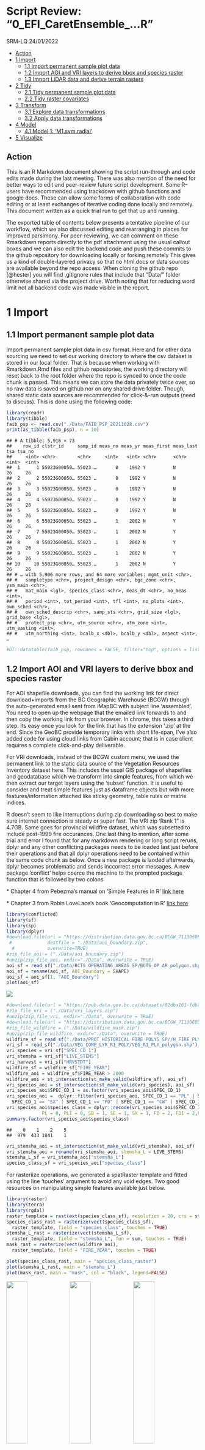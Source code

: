 Script Review: “0_EFI_CaretEnsemble\_…R”
================
SRM-LQ
24/01/2022

-   [Action](#action)
-   [1 Import](#import)
    -   [1.1 Import permanent sample plot
        data](#import-permanent-sample-plot-data)
    -   [1.2 Import AOI and VRI layers to derive bbox and species
        raster](#import-aoi-and-vri-layers-to-derive-bbox-and-species-raster)
    -   [1.3 Import LiDAR data and derive terrain
        rasters](#import-lidar-data-and-derive-terrain-rasters)
-   [2 Tidy](#tidy)
    -   [2.1 Tidy permanent sample plot
        data](#tidy-permanent-sample-plot-data)
    -   [2.2 Tidy raster covariates](#tidy-raster-covariates)
-   [3 Transform](#transform)
    -   [3.1 Explore data
        transformations](#explore-data-transformations)
    -   [3.2 Apply data transformations](#apply-data-transformations)
-   [4 Model](#model)
    -   [4.1 Model 1: ‘M1.svm.radial’](#model-1-m1svmradial)
-   [5 Visualize](#visualize)

## Action

This is an R Markdown document showing the script run-through and code
edits made during the last meeting. There was also mention of the need
for better ways to edit and peer-review future script development. Some
R-users have recommended using trackdown with github functions and
google docs. These can allow some forms of collaboration with code
editing or at least exchanges of iterative coding done locally and
remotely. This document written as a quick trial run to get that up and
running.

The exported table of contents below presents a tentative pipeline of
our workflow, which we also discussed editing and rearranging in places
for improved parsimony. For peer-reviewing, we can comment on these
Rmarkdown reports directly to the pdf attachment using the usual callout
boxes and we can also edit the backend code and push these commits to
the github repository for downloading locally or forking remotely This
gives us a kind of double-layered privacy so that no html.docs or data
sources are available beyond the repo access. When cloning the github
repo \[@hester\] you will find .gitignore rules that include that
“Data/” folder otherwise shared via the project drive. Worth noting that
for reducing word limit not all backend code was made visible in the
report.

# 1 Import

## 1.1 Import permanent sample plot data

Import permanent sample plot data in csv format. Here and for other data
sourcing we need to set our working directory to where the csv dataset
is stored in our local folder. That is because when working with
Rmarkdown.Rmd files and github repositories, the working directory will
reset back to the root folder where the repo is synced to once the code
chunk is passed. This means we can store the data privately twice over,
so no raw data is saved on github nor on any shared drive folder.
Though, shared static data sources are recommended for click-&-run
outputs (need to discuss). This is done using the following code:

``` r
library(readr)
library(tibble)
faib_psp <- read.csv("./Data/FAIB_PSP_20211028.csv")
print(as_tibble(faib_psp), n = 10)
```

    ## # A tibble: 5,916 × 73
    ##    row_id clstr_id     samp_id meas_no meas_yr meas_first meas_last   tsa tsa_no
    ##     <int> <chr>        <chr>     <int>   <int> <chr>      <chr>     <int>  <int>
    ##  1      1 55023G00050… 55023 …       0    1992 Y          N            26     26
    ##  2      2 55023G00050… 55023 …       0    1992 Y          N            26     26
    ##  3      3 55023G00050… 55023 …       0    1992 Y          N            26     26
    ##  4      4 55023G00050… 55023 …       0    1992 Y          N            26     26
    ##  5      5 55023G00050… 55023 …       0    1992 Y          N            26     26
    ##  6      6 55023G00050… 55023 …       1    2002 N          Y            26     26
    ##  7      7 55023G00050… 55023 …       1    2002 N          Y            26     26
    ##  8      8 55023G00050… 55023 …       1    2002 N          Y            26     26
    ##  9      9 55023G00050… 55023 …       1    2002 N          Y            26     26
    ## 10     10 55023G00050… 55023 …       1    2002 N          Y            26     26
    ## # … with 5,906 more rows, and 64 more variables: mgmt_unit <chr>,
    ## #   sampletype <chr>, project_design <chr>, bgc_zone <chr>, ysm_main <chr>,
    ## #   mat_main <lgl>, species_class <chr>, meas_dt <chr>, no_meas <int>,
    ## #   period <int>, tot_period <int>, tfl <int>, no_plots <int>, own_sched <chr>,
    ## #   own_sched_descrip <chr>, samp_sts <chr>, grid_size <lgl>, grid_base <lgl>,
    ## #   protect_psp <chr>, utm_source <chr>, utm_zone <int>, utm_easting <int>,
    ## #   utm_northing <int>, bcalb_x <dbl>, bcalb_y <dbl>, aspect <int>, …

``` r
#DT::datatable(faib_psp, rownames = FALSE, filter="top", options = list(pageLength = 5, scrollX=T))
```

## 1.2 Import AOI and VRI layers to derive bbox and species raster

For AOI shapefile downloads, you can find the working link for direct
download+imports from the BC Geographic Warehouse (BCGW) through the
auto-generated email sent from iMapBC with subject line ‘assembled’. You
need to open up the webpage that the emailed link forwards to and then
copy the working link from your browser. In chrome, this takes a third
step. Its easy once you look for the link that has the extension ‘.zip’
at the end. Since the GeoBC provide temporary links with short
life-span, I’ve also added code for using cloud links from Cabin
account; that is in case client requires a complete click-and-play
deliverable.

For VRI downloads, instead of the BCGW custom menu, we used the
permanent link to the static data source of the Vegetation Resources
Inventory dataset here. This includes the usual GIS package of
shapefiles and geodatabase which we transform into simple features, from
which we then extract our target layers using the ‘subset’ function. It
is useful to consider and treat simple features just as dataframe
objects but with more features/information attached like sticky
geometry, table rules or matrix indices.

R doesn’t seem to like interruptions during zip downloading so best to
make sure internet connection is steady or super fast. The VRI zip ‘Rank
1” is 4.7GB. Same goes for provincial wildfire dataset, which was
subsetted to include post-1999 fire occurances. One last thing to
mention, after some trial and error I found that for any markdown
rendering or long script reruns, dplyr and any other conflicting
packages needs to be loaded last just before their operations and that
all dplyr operations need to be contained within the same code chunk as
below. Once a new package is laoded afterwards, dplyr becomes
problematic and sends inccorrect error messages. A new package
’conflict’ helps coerce the machine to the prompted package function
that is followed by two colons

\* Chapter 4 from Pebezma’s manual on ‘Simple Features in R’ [link
here](https://cran.r-project.org/web/packages/sf/vignettes/sf4.html)

\* Chapter 3 from Robin LoveLace’s book ‘Geocomputation in R’ [link
here](https://geocompr.robinlovelace.net/attr.html)

``` r
library(conflicted)
library(sf)
library(sp)
library(dplyr)
#download.file(url = "https://distribution.data.gov.bc.ca/BCGW_7113060B_1643392193299_1360.zip",
 #             destfile = "./Data/aoi_boundary.zip",
  #            overwrite=TRUE)
#zip_file_aoi = ("./Data/aoi_boundary.zip")
#unzip(zip_file_aoi, exdir="./Data", overwrite = TRUE)
aoi_sf = read_sf("./Data/BCTS_OPERATING_AREAS_SP/BCTS_OP_AR_polygon.shp")
aoi_sf = rename(aoi_sf, AOI_Boundary = SHAPE)
aoi_sf = aoi_sf[1, "AOI_Boundary"]
plot(aoi_sf)
```

![](0_EFI-TCC-modelling-pipeline_files/figure-gfm/unnamed-chunk-2-1.png)<!-- -->

``` r
#download.file(url = "https://pub.data.gov.bc.ca/datasets/02dba161-fdb7-48ae-a4bb-bd6ef017c36d/2019/VEG_COMP_LYR_R1_POLY_2019.gdb.zip", destfile = "./Data/vri_layers.zip", overwrite=TRUE)
#zip_file_vri = ("./Data/vri_layers.zip")
#unzip(zip_file_vri, exdir="./Data", overwrite = TRUE)
#download.file(url = "https://distribution.data.gov.bc.ca/BCGW_7113060B_1644439767665_15956.zip", destfile = "./Data/wildfire_mask.zip", overwrite = TRUE)
#zip_file_wildfire = ("./Data/wildfire_mask.zip")
#unzip(zip_file_wildfire, exdir="./Data", overwrite = TRUE)
wildfire_sf = read_sf("./Data/PROT_HISTORICAL_FIRE_POLYS_SP//H_FIRE_PLY_polygon.shp")
vri_sf = read_sf("./Data/VEG_COMP_LYR_R1_POLY/VEG_R1_PLY_polygon.shp")
vri_species = vri_sf["SPEC_CD_1"]
vri_stemsha = vri_sf["LIVE_STEMS"]
vri_harvest = vri_sf["HRVSTDT"]
wildfire_sf = wildfire_sf["FIRE_YEAR"]
wildfire_aoi = wildfire_sf$FIRE_YEAR > 2000
wildfire_aoi = st_intersection(st_make_valid(wildfire_sf), aoi_sf)
vri_species_aoi = st_intersection(st_make_valid(vri_species), aoi_sf)
vri_species_aoi$SPEC_CD_1 = as.factor(vri_species_aoi$SPEC_CD_1)
vri_species_aoi =  dplyr::filter(vri_species_aoi, SPEC_CD_1 == "PL" | SPEC_CD_1 == "SB" | SPEC_CD_1 == "SE" | 
  SPEC_CD_1 == "SX" | SPEC_CD_1 == "FD" | SPEC_CD_1 == "CW" | SPEC_CD_1 == "HW" | SPEC_CD_1 == "BL")
vri_species_aoi$species_class = dplyr::recode(vri_species_aoi$SPEC_CD_1, 
             PL = 0, PLI = 0, SB = 1, SE = 1, SX = 1, FD = 2, FDI = 2,CW = 3, HW = 4, BL = 5)
summary.factor(vri_species_aoi$species_class)
```

    ##    0    1    2    5 
    ##  979  433 1841    1

``` r
vri_stemsha_aoi = st_intersection(st_make_valid(vri_stemsha), aoi_sf)
vri_stemsha_aoi = rename(vri_stemsha_aoi, stemsha_L = LIVE_STEMS)
stemsha_L_sf = vri_stemsha_aoi["stemsha_L"]
species_class_sf = vri_species_aoi["species_class"]
```

For rasteriize operations, we generated a spatRaster template and fitted
using the line ‘touches’ argument to avoid any void edges. Two good
resources on manipulating simple features available just below.

``` r
library(raster)
library(terra)
library(rgdal)
raster_template = rast(ext(species_class_sf), resolution = 20, crs = st_crs(species_class_sf)$wkt)
species_class_rast = rasterize(vect(species_class_sf), 
  raster_template, field = "species_class", touches = TRUE)
stemsha_L_rast = rasterize(vect(stemsha_L_sf), 
  raster_template, field = "stemsha_L", fun = sum, touches = TRUE)
mask_rast = rasterize(vect(wildfire_aoi), 
  raster_template, field = "FIRE_YEAR", touches = TRUE)

plot(species_class_rast, main = "species_class_raster")
plot(stemsha_L_rast, main = "stemsha_L")
plot(mask_rast, main = "mask", col = "black", legend=FALSE)
```

<img src="0_EFI-TCC-modelling-pipeline_files/figure-gfm/unnamed-chunk-3-1.png" width="33%" /><img src="0_EFI-TCC-modelling-pipeline_files/figure-gfm/unnamed-chunk-3-2.png" width="33%" /><img src="0_EFI-TCC-modelling-pipeline_files/figure-gfm/unnamed-chunk-3-3.png" width="33%" />

## 1.3 Import LiDAR data and derive terrain rasters

DEM raster tiles were downloaded from two zipped files. To speed up the
markdown output, file.paths were assigned to a zip-directory and
unzip-directory. Individual tiles were then assembled as list objects
and prepared for merging through two steps. A object was first assigned
to the folder location then a second list function was used to index the
folder contents as a gridded object. Merging was passed through the
*“do.call”* function to generate two raster mosaics, lead_htop and
elevation, which were then write as single raster and saved in the
Raster_Covariates subfolder. GDAL functions remain in the working script
file for further review
“0_EFI_CaretEnsemble_ModelTuned_RasterPredicted”. See below:

``` r
# Unpack zipped downloads into assigned directory
#zip_file_vh = ("./Data/VegHt.zip")
#zip_file_be = ("./Data//BareEarth.zip")
#zip_dir_vh = ("./Data/")
#zip_dir_be = ("./Data/")
#unzip(zip_file_vh, exdir=zip_dir_vh, overwrite = TRUE)
#unzip(zip_file_be, exdir=zip_dir_be, overwrite = TRUE)
# Assign sub-directory to where unzipped files become nested
#unzip_dir_vh <- paste0("./Data/VegHt")
#unzip_dir_be <- paste0("./Data/BareEarth")

# Compile folder contents as list objects. 
#filez_vh = list.files(
#  unzip_dir_vh,
#  full.names = T,
#  all.files = FALSE,
#  pattern = '.tif$') 
#filez_be = list.files(
#  unzip_dir_be,
#  full.names = T,
#  all.files = FALSE,
#  pattern = '.tif$') 
# Prepare lists for merging by indexing contents
#lead_htop_raster_list <- lapply(filez_vh, raster)
#elev_raster_list <- lapply(filez_be, raster)

# Merge and assign overlapping tiles tolerance = 1
#lead_htop_raster = do.call(merge, c(lead_htop_raster_list, tolerance = 1))
#elev_raster = do.call(merge, c(elev_raster_list, tolerance = 1))
# Save outputs as new raster.tif files
#writeRaster(lead_htop_raster, filename = "./Data/Raster_Covariates/lead_htop_raster.tif", overwrite=TRUE)
#writeRaster(elev_raster, filename = "./Data/Raster_Covariates/elev_raster.tif", overwrite=TRUE)
lead_htop_raster = raster::raster("./Data/Raster_Covariates/lead_htop_raster.tif")
elev_raster = raster::raster("./Data/Raster_Covariates/elev_raster.tif")
plot(lead_htop_raster, main = "lead_htop_raster")
plot(elev_raster, main = "elev_raster")
```

<img src="0_EFI-TCC-modelling-pipeline_files/figure-gfm/unnamed-chunk-4-1.png" width="50%" /><img src="0_EFI-TCC-modelling-pipeline_files/figure-gfm/unnamed-chunk-4-2.png" width="50%" />

From the merged elevation raster from above, we derived slope and aspect
rasters by applying the nice and easy ‘terrain’ function from the terra
package. The terra package also allowed us to work with spatRasters,
which are kind of raster-lite files that function super well and fast in
R. After deriving an elevation spatRaster, we kept it as a reference
layer over which all other raster (or spatRaster) processing operations
were conducted.

One other key strategy to this workflow was that it helped to avoid
modifications being made to LiDAR data. Though, some subsequent options
still remain uncertain. That is, whether its better to aggregate
resolution of LiDAR files from 1m to 20m before or after deriving the
landscape metrics. The former is obviously less expensive for running
time.

``` r
elev = rast(elev_raster)
crs(elev) = "epsg:3005"
elev = aggregate(elev, fact = 20, fun = mean)
slope = terrain(elev, v="slope", unit="degrees", neighbors=8)
aspect = terrain(elev, v="aspect", unit="degrees", neighbors=8)
asp_cos = cos((aspect*pi)/180)
asp_sin = sin((aspect*pi)/180)
plot(slope, main = "slope")
plot(asp_cos, main = "asp_cos")
plot(asp_sin, main = "asp_sin")
```

<img src="0_EFI-TCC-modelling-pipeline_files/figure-gfm/unnamed-chunk-5-1.png" width="33%" /><img src="0_EFI-TCC-modelling-pipeline_files/figure-gfm/unnamed-chunk-5-2.png" width="33%" /><img src="0_EFI-TCC-modelling-pipeline_files/figure-gfm/unnamed-chunk-5-3.png" width="33%" />

# 2 Tidy

## 2.1 Tidy permanent sample plot data

To run the final ecosystem models and generate the predicted rasters, we
need to match the number and naming of predictors between our fitted
data (permanent sample plot data) and our spatial data (raster stack).
From descriptives of category labeling and species lists, the
‘spc_live1’ predictor in faib dataset was adopted. However, this might
need checking. In addition to our target variable ‘wsvha_L’, the faib
data was subsetted down to include only ‘elev’, ‘slope’, ‘asp_co’,
‘asp_sin’, ‘lead_htop’, ‘stemsha_L’ and ‘species_class’ as predictors.
The data was then scanned for missing or problematic observations and
transformed into numeric values required for raster operations.

``` r
faib_psp$spc_live1 = as.factor(faib_psp$spc_live1)
faib_psp = subset(faib_psp, spc_live1 == "PL" | spc_live1 == "SB" | spc_live1 == "SE" | 
  spc_live1 == "SX" | spc_live1 == "FD" | spc_live1 == "CW" | spc_live1 == "HW" | spc_live1 == "BL")
faib_psp$species_class = dplyr::recode(faib_psp$spc_live1, 
    PL = 0, SB = 1, SE = 1, SX = 1, FD = 2, CW = 3, HW = 4, BL = 5)
faib_psp$asp_cos = cos((faib_psp$aspect * pi) / 180)
faib_psp$asp_sin = sin((faib_psp$aspect * pi) / 180)
faib_psp$wsvha_L = as.numeric(faib_psp$wsvha_L)
faib_psp$stemsha_L = as.numeric(faib_psp$stemsha_L)
faib_psp$slope = as.numeric(faib_psp$slope)
faib_psp$aspect = as.numeric(faib_psp$aspect)
faib_psp$asp_cos = as.numeric(faib_psp$asp_cos)
faib_psp$asp_sin = as.numeric(faib_psp$asp_sin)
faib_psp$lead_htop = as.numeric(faib_psp$lead_htop)
faib_psp$species_class = as.numeric(faib_psp$species_class)
faib_psp$elev = as.numeric(faib_psp$elev)
```

The data was subsetted and cleaned twice over, first for model 1
(incl. stemsha_L) and again for model 2 (excl. stemsha_L) before the
model fitting stage. There’s likely a tidier way to do this, but havent
seen the light yet. Please rearrange as you see fit. Also, for use in
spatial partitioning or mlr packages, the final dataframe was also
promoted to SpatialPointsDataFrame and simplefeature towards end of code
chunk (l.259)

``` r
faib_vri_true_m1_df = faib_psp[
  c("elev", "slope", "asp_cos", "asp_sin", "lead_htop", "species_class", "stemsha_L", "wsvha_L")]
faib_vri_true_m2_df = faib_psp[
  c("elev", "slope", "asp_cos", "asp_sin", "lead_htop", "species_class", "wsvha_L")] 
faib_vri_true_m1_df$lead_htop[faib_vri_true_m1_df$lead_htop < 1.3] = NA
faib_vri_true_m2_df$lead_htop[faib_vri_true_m2_df$lead_htop < 1.3] = NA
faib_vri_true_m1_df = na.omit(faib_vri_true_m1_df)
faib_vri_true_m2_df = na.omit(faib_vri_true_m2_df)
sum(is.na(faib_vri_true_m1_df))
```

    ## [1] 0

``` r
sum(is.na(faib_vri_true_m2_df))
```

    ## [1] 0

``` r
print(as_tibble(faib_vri_true_m2_df), n = 10)
```

    ## # A tibble: 5,264 × 7
    ##     elev slope   asp_cos asp_sin lead_htop species_class wsvha_L
    ##    <dbl> <dbl>     <dbl>   <dbl>     <dbl>         <dbl>   <dbl>
    ##  1   793    15 -1.84e-16      -1      23.0             0    310.
    ##  2   793    15 -1.84e-16      -1      23.0             0    309.
    ##  3   793    15 -1.84e-16      -1      23.0             0    308.
    ##  4   793    15 -1.84e-16      -1      23.0             0    303.
    ##  5   793    15 -1.84e-16      -1      23.0             0    288.
    ##  6   793    15 -1.84e-16      -1      26.0             0    390.
    ##  7   793    15 -1.84e-16      -1      26.0             0    390.
    ##  8   793    15 -1.84e-16      -1      26.0             0    389.
    ##  9   793    15 -1.84e-16      -1      26.0             0    384.
    ## 10   793    15 -1.84e-16      -1      26.0             0    369.
    ## # … with 5,254 more rows

``` r
faib_vri_true_sf = st_as_sf(faib_psp, coords = c("bcalb_x", "bcalb_y"), crs = 3153)
faib_vri_true_sp = as(faib_vri_true_sf, "Spatial")
```

Permanent sample plot data was split using a 80:20 ratio to derive
training and test sets for model validation. This was repeated three
times both for model1 and model2 so that an X and y array was generate
for each, as well as a complete dataframe split. The X and y arrays,
which assigned the target variable its own split and predictors another
provided quicker run times in subsequent modelling operations.

``` r
n <- nrow(faib_vri_true_m1_df)
frac <- 0.8
ix <- sample(n, frac * n)
train_m1 = faib_vri_true_m1_df[ix,]
test_m1 = faib_vri_true_m1_df[-ix,]
train_m2 = faib_vri_true_m2_df[ix,]
test_m2 = faib_vri_true_m2_df[-ix,]

X_train_m1=train_m1[,-8]
X_test_m1=test_m1[,-8]
y_train_m1=train_m1[,8]
y_test_m1=test_m1[,8]

X_train_m2=train_m2[,-7]
X_test_m2=test_m2[,-7]
y_train_m2=train_m2[,7]
y_test_m2=test_m2[,7]

X_m1 = faib_vri_true_m1_df[,-8]
y_m1 = faib_vri_true_m1_df[,8]
X_m2 = faib_vri_true_m2_df[,-7]
y_m2 = faib_vri_true_m2_df[,7]
```

## 2.2 Tidy raster covariates

Using terra functions and the elevation spatRaster created above, raster
covariates were resampled, clipped, and reprojected to fit the LiDAR
data. This was faster than the ‘raster’ and ‘stars’ package and produced
fewer margin errors and data voids compared to QuantumGIS and Python
pipeline we tested. First the LiDAR rasters were reprojected from
EPSG:9001 to 3005, and then the ‘resample’ tool was used to run all
processing at once: i.e. matching origin, crs, res and extents.

``` r
lead_htop = rast(lead_htop_raster)
stems = stemsha_L_rast
species = species_class_rast
mask = mask_rast

crs(lead_htop) = "epsg:3005"
lead_htop = aggregate(lead_htop, fact = 20, fun = mean) 
slope = terra::resample(slope, elev, method="bilinear")
asp_cos = terra::resample(asp_cos, elev, method="bilinear")
asp_sin = terra::resample(asp_sin, elev, method="bilinear")
lead_htop = terra::resample(lead_htop, elev, method="bilinear")
species = terra::resample(species, elev, method="near")
stems = terra::resample(stems, elev, method="bilinear")
mask = terra::resample(mask, elev, method="near")

elev = mask(elev, vect(aoi_sf))
lead_htop = mask(lead_htop, vect(aoi_sf))
slope = mask(slope, elev, inverse=FALSE)
asp_cos = mask(asp_cos, elev, inverse=FALSE)
asp_sin = mask(asp_sin, elev, inverse=FALSE)
species = mask(species, elev, inverse=FALSE)
stems = mask(stems, elev, inverse=FALSE)

lead_htop[lead_htop < 1.3] <- NA
mask_lead_htop = mask(elev, lead_htop, inverse=TRUE)
mask = mask(mask_lead_htop, mask, inverse=FALSE)
elev = mask(elev, mask, inverse=FALSE)
lead_htop = mask(lead_htop, mask, inverse=TRUE)
slope = mask(slope, mask, inverse=TRUE)
asp_cos = mask(asp_cos, mask, inverse=TRUE)
asp_sin = mask(asp_sin, mask, inverse=TRUE)
species = mask(species, mask, inverse=TRUE)
stems = mask(stems, mask, inverse=TRUE)

plot(elev, main="Elevation")
plot(slope, main="Slope")
plot(asp_cos, main="Aspect Cosine")
plot(asp_sin, main="Aspect Sine")
plot(lead_htop, main="Veg Ht")
plot(species, main="Species")
plot(stems, main="Stems/ha")
```

<img src="0_EFI-TCC-modelling-pipeline_files/figure-gfm/unnamed-chunk-9-1.png" width="50%" /><img src="0_EFI-TCC-modelling-pipeline_files/figure-gfm/unnamed-chunk-9-2.png" width="50%" /><img src="0_EFI-TCC-modelling-pipeline_files/figure-gfm/unnamed-chunk-9-3.png" width="50%" /><img src="0_EFI-TCC-modelling-pipeline_files/figure-gfm/unnamed-chunk-9-4.png" width="50%" /><img src="0_EFI-TCC-modelling-pipeline_files/figure-gfm/unnamed-chunk-9-5.png" width="50%" /><img src="0_EFI-TCC-modelling-pipeline_files/figure-gfm/unnamed-chunk-9-6.png" width="50%" /><img src="0_EFI-TCC-modelling-pipeline_files/figure-gfm/unnamed-chunk-9-7.png" width="50%" />

Spatial covariates were then transformed back from spatRasters to
rasters and assembled as raster stacks (covs_m1 and covs_m2). Maybe
worth checking again here the naming of rasters before converting and
stacking. If needed, the following chunk can be used to rename
spatRasters:

``` r
names(elev) = "elev"
names(slope) = "slope"
names(asp_cos) = "asp_cos"
names(asp_sin) = "asp_sin"
names(species) = "species_class"
names(stems) = "stemsha_L"
names(lead_htop) = "lead_htop"

elev_raster = raster(elev)
slope_raster = raster(slope)
asp_cos_raster = raster(asp_cos)
asp_sin_raster = raster(asp_sin)
species_class_raster = raster(species)
stemsha_L_raster = raster(stems)
lead_htop_raster = raster(lead_htop)

#writeRaster(slope_raster, filename = "./Data/Raster_Covariates/slope_raster.tif", overwrite=TRUE)
#writeRaster(asp_cos_raster, filename = "./Data/Raster_Covariates/asp_cos_raster.tif", overwrite=TRUE)
#writeRaster(asp_sin_raster, filename = "./Data/Raster_Covariates/asp_sin_raster.tif", overwrite=TRUE)
#writeRaster(species_class_raster, filename = "./Data/Raster_Covariates/species_class_raster.tif", overwrite=TRUE)
#writeRaster(stemsha_L_raster, filename = "./Data/Raster_Covariates/stemsha_L_raster.tif", overwrite=TRUE)

covs_m1 = stack(elev_raster, slope_raster, asp_cos_raster, asp_sin_raster, 
                lead_htop_raster, species_class_raster,stemsha_L_raster)
covs_m2 = stack(elev_raster,slope_raster, asp_cos_raster, asp_sin_raster, 
                lead_htop_raster, species_class_raster)

names(covs_m1)
```

    ## [1] "elev"          "slope"         "asp_cos"       "asp_sin"      
    ## [5] "lead_htop"     "species_class" "stemsha_L"

``` r
names(faib_vri_true_m1_df)
```

    ## [1] "elev"          "slope"         "asp_cos"       "asp_sin"      
    ## [5] "lead_htop"     "species_class" "stemsha_L"     "wsvha_L"

``` r
names(covs_m2)
```

    ## [1] "elev"          "slope"         "asp_cos"       "asp_sin"      
    ## [5] "lead_htop"     "species_class"

``` r
names(faib_vri_true_m2_df)
```

    ## [1] "elev"          "slope"         "asp_cos"       "asp_sin"      
    ## [5] "lead_htop"     "species_class" "wsvha_L"

# 3 Transform

Data was explored first by comparing visually the distribution of raster
covariates and faib dataframe predictors. Wilcoxon normality test of
signed-rank sum was reported accordingly. Visualization of data
distribution was compared using simple histograms from the ‘MASS’
package and base R functions. Pixel inclusion was increased to widen
raster sample (22000000). When working with larger Williams Lake-wide
rasters, exploratory data analysis may require an improved sampling
strategy to account for larger pixel count.

``` r
library(MASS)
wilcox.test(faib_vri_true_m1_df$elev) # p<0.0001
wilcox.test(faib_vri_true_m1_df$slope) # p<0.0001
wilcox.test(faib_vri_true_m1_df$asp_cos) # p=0.8749
wilcox.test(faib_vri_true_m1_df$asp_sin) # p<0.0001
wilcox.test(faib_vri_true_m1_df$lead_htop) # p<0.0001
wilcox.test(faib_vri_true_m1_df$stemsha_L) # p<0.0001
wilcox.test(faib_vri_true_m1_df$wsvha_L) # p<0.0001

truehist(faib_vri_true_m1_df$elev, main="DEM (faib)", maxpixels=22000000)
hist(elev, main="DEM (raster)", maxpixels=22000000)
truehist(faib_vri_true_m1_df$slope, main="Slope (faib)", maxpixels=22000000)
hist(slope, main="Slope (raster)", maxpixels=22000000) 
truehist(faib_vri_true_m1_df$asp_cos, main="Northness (faib)", maxpixels=22000000)
hist(asp_cos, main="Northness (raster)", maxpixels=22000000)
truehist(faib_vri_true_m1_df$asp_sin, main="Eastness (faib)", maxpixels=22000000)
hist(asp_sin, main="Eastness (raster)", maxpixels=22000000)
truehist(faib_vri_true_m1_df$stemsha_L, main="Stems/ha (faib)", maxpixels=22000000)
hist(stems, main="Stems/ha (raster)", maxpixels=22000000)
truehist(faib_vri_true_m1_df$species_class, main="Lead Species (faib)", maxpixels=22000000)
hist(species, main="Lead Species (raster)", maxpixels=22000000)
truehist(faib_vri_true_m1_df$lead_htop, main="Mean Tree Height (faib)", maxpixels=22000000)
hist(lead_htop, main="Mean Tree Height (raster)", maxpixels=22000000) 
truehist(faib_vri_true_m1_df$wsvha_L, main="Whole Stem Vol (faib)", maxpixels=22000000)
```

<img src="0_EFI-TCC-modelling-pipeline_files/figure-gfm/unnamed-chunk-11-1.png" width="25%" /><img src="0_EFI-TCC-modelling-pipeline_files/figure-gfm/unnamed-chunk-11-2.png" width="25%" /><img src="0_EFI-TCC-modelling-pipeline_files/figure-gfm/unnamed-chunk-11-3.png" width="25%" /><img src="0_EFI-TCC-modelling-pipeline_files/figure-gfm/unnamed-chunk-11-4.png" width="25%" /><img src="0_EFI-TCC-modelling-pipeline_files/figure-gfm/unnamed-chunk-11-5.png" width="25%" /><img src="0_EFI-TCC-modelling-pipeline_files/figure-gfm/unnamed-chunk-11-6.png" width="25%" /><img src="0_EFI-TCC-modelling-pipeline_files/figure-gfm/unnamed-chunk-11-7.png" width="25%" /><img src="0_EFI-TCC-modelling-pipeline_files/figure-gfm/unnamed-chunk-11-8.png" width="25%" /><img src="0_EFI-TCC-modelling-pipeline_files/figure-gfm/unnamed-chunk-11-9.png" width="25%" /><img src="0_EFI-TCC-modelling-pipeline_files/figure-gfm/unnamed-chunk-11-10.png" width="25%" /><img src="0_EFI-TCC-modelling-pipeline_files/figure-gfm/unnamed-chunk-11-11.png" width="25%" /><img src="0_EFI-TCC-modelling-pipeline_files/figure-gfm/unnamed-chunk-11-12.png" width="25%" /><img src="0_EFI-TCC-modelling-pipeline_files/figure-gfm/unnamed-chunk-11-13.png" width="25%" /><img src="0_EFI-TCC-modelling-pipeline_files/figure-gfm/unnamed-chunk-11-14.png" width="25%" /><img src="0_EFI-TCC-modelling-pipeline_files/figure-gfm/unnamed-chunk-11-15.png" width="25%" />

## 3.1 Explore data transformations

Faib predictors were also tested for linear hypotheses and emerging
trends in residual variance. To examine linearity and assess predictor
influence, predictor variables were fitted with univariate linear
functions. Using these predictive functions, residuals were mapped and
Breush-Pagan test of constant variance were reported.

``` r
library(olsrr)
library(car)
elev_wsvha_lm = lm(wsvha_L ~ elev, data = faib_vri_true_m1_df)
slope_wsvha_lm = lm(wsvha_L ~ slope, data = faib_vri_true_m1_df)
asp_cos_wsvha_lm = lm(wsvha_L ~ asp_cos, data = faib_vri_true_m1_df)
asp_sin_wsvha_lm = lm(wsvha_L ~ asp_sin, data = faib_vri_true_m1_df)
lead_htop_wsvha_lm = lm(wsvha_L ~ lead_htop, data = faib_vri_true_m1_df)
species_class_wsvha_lm = lm(wsvha_L ~ species_class, data = faib_vri_true_m1_df)
stemsha_L_wsvha_lm = lm(wsvha_L ~ stemsha_L, data = faib_vri_true_m1_df)

ols_test_breusch_pagan(elev_wsvha_lm) # p=0.0012
ols_test_breusch_pagan(slope_wsvha_lm) # p=0.6685
ols_test_breusch_pagan(asp_cos_wsvha_lm) # p<0.000000 
ols_test_breusch_pagan(asp_sin_wsvha_lm) # p=0.5316
ols_test_breusch_pagan(lead_htop_wsvha_lm) # p<0.000000000000000 
ols_test_breusch_pagan(stemsha_L_wsvha_lm) # p<0.000000000000000 

truehist(faib_vri_true_m1_df$elev)
truehist(elev_wsvha_lm$residuals)
plot(wsvha_L ~ elev, data = faib_vri_true_m1_df, 
 main="Linear function showing negative correlation:\nR^2=0.011, ρ=-0.0954, p<0.0000",
  col="blue", pch=20, cex=0.5, cex.main=0.6, cex.lab=0.8, cex.axis=0.8, adj=1, 
     ylab = "wsvha_L (m3/ha)", xlab = "DEM")
abline(elev_wsvha_lm, col = "red")
plot(elev_wsvha_lm, which=1, 
 main="Residuals showing increasing trend\n clustering at larger fitted values", 
  col="blue", pch=20, cex=0.5, cex.main=0.6, cex.lab=0.5, cex.axis=0.5, adj=1) 
truehist(faib_vri_true_m1_df$slope)
truehist(slope_wsvha_lm$residuals)
plot(wsvha_L ~ slope, data = faib_vri_true_m1_df,
 main="Linear function showing negative correlation:\nR^2=0.0013, ρ=-0.5171: p=0.0009", 
  col="blue", pch=20, cex=0.5, cex.main=0.6, cex.lab=0.8, cex.axis=0.8, adj=1,
     ylab = "wsvha_L (m3/ha)", xlab = "slope")
abline(slope_wsvha_lm, col = "red")
plot(slope_wsvha_lm, which=1, 
 main="Residuals showing increasing trend of\nnegative errors near larger fitted values",
  col="blue", pch=20, cex=0.5, cex.main=0.6, cex.lab=0.5, cex.axis=0.5, adj=1) 
truehist(faib_vri_true_m1_df$asp_cos)
truehist(asp_cos_wsvha_lm$residuals)
plot(wsvha_L ~ asp_cos, data = faib_vri_true_m1_df,
 main="Linear function showing positive correlation:\nR^2=0.005, ρ=15.197, p<0.000",
  col="blue", pch=20, cex=0.5, cex.main=0.6, cex.lab=0.8, cex.axis=0.8, adj=1,
     ylab = "wsvha_L (m3/ha)", xlab = "asp_cos")
abline(asp_cos_wsvha_lm, col = "red")
plot(asp_cos_wsvha_lm, which=1, 
 main="Residuals showing almost constant variance", 
  col="blue", pch=20, cex=0.5, cex.main=0.6, cex.lab=0.5, cex.axis=0.5, adj=1) 
truehist(faib_vri_true_m1_df$asp_sin)
truehist(asp_sin_wsvha_lm$residuals)
plot(wsvha_L ~ asp_sin, data = faib_vri_true_m1_df,
 main="No signficant linear relationship found\n R^2<0.0001, ρ=1.535, p=0.5915",
  col="blue", pch=20, cex=0.5, cex.main=0.6, cex.lab=0.8, cex.axis=0.8, adj=1,
     ylab = "wsvha_L (m3/ha)", xlab = "asp_sin")
abline(asp_sin_wsvha_lm, col = "red")
plot(asp_sin_wsvha_lm, which=1, 
 main="Residuals showing near constant variance\n with slight decreasing trend", 
  col="blue", pch=20, cex=0.5, cex.main=0.6, cex.lab=0.5, cex.axis=0.5, adj=1) 
truehist(faib_vri_true_m1_df$lead_htop)
truehist(lead_htop_wsvha_lm$residuals)
plot(wsvha_L ~ lead_htop, data = faib_vri_true_m1_df,
 main="Linear function shows positive correlation:\n R^2=0.6508, ρ=20.6829, p<0.0000",
  col="blue", pch=20, cex=0.5, cex.main=0.6, cex.lab=0.8, cex.axis=0.8, adj=1,
     ylab = "wsvha_L (m3/ha)", xlab = "lead_htop")
abline(lead_htop_wsvha_lm, col = "red")
plot(lead_htop_wsvha_lm, which=1, 
 main="Residuals showing non-constant variance with\n increasing trends at smallest and largest fitted values", 
  col="blue", pch=20, cex=0.5, cex.main=0.6, cex.lab=0.5, cex.axis=0.5, adj=1) 
truehist(faib_vri_true_m1_df$stemsha_L)
truehist(stemsha_L_wsvha_lm$residuals)
plot(wsvha_L ~ stemsha_L, data = faib_vri_true_m1_df,
 main="No significant relationship with response variable:\nR^2=0.0001, ρ=-0.0008, p<0.4743",
  col="blue", pch=20, cex=0.5, cex.main=0.6, cex.lab=0.5, cex.axis=0.5, adj=1,
     ylab = "wsvha_L (m3/ha)", xlab = "stemsha_L")
abline(stemsha_L_wsvha_lm, col = "red")
plot(stemsha_L_wsvha_lm, which=1, 
 main="Residuals showing non-constant variance with negative\nand positive errors clusters at larger fitted values", 
  col="blue", pch=20, cex=0.5, cex.main=0.6, cex.lab=0.5, cex.axis=0.5, adj=1) 
truehist(faib_vri_true_m1_df$species_class)
truehist(species_class_wsvha_lm$residuals)
plot(species_class_wsvha_lm, which=1, 
 main="Residuals showing decreasing trend with True-fir group:\nR^2=0.0025, ρ=6.584, p<0.000", 
  col="blue", pch=20, cex=0.5, cex.main=0.6, cex.lab=0.5, cex.axis=0.5, adj=1) 
car::residualPlots(elev_wsvha_lm, terms= ~ 1 | species_class, cex=0.1, pch=19) 
```

<img src="0_EFI-TCC-modelling-pipeline_files/figure-gfm/unnamed-chunk-12-1.png" width="25%" /><img src="0_EFI-TCC-modelling-pipeline_files/figure-gfm/unnamed-chunk-12-2.png" width="25%" /><img src="0_EFI-TCC-modelling-pipeline_files/figure-gfm/unnamed-chunk-12-3.png" width="25%" /><img src="0_EFI-TCC-modelling-pipeline_files/figure-gfm/unnamed-chunk-12-4.png" width="25%" /><img src="0_EFI-TCC-modelling-pipeline_files/figure-gfm/unnamed-chunk-12-5.png" width="25%" /><img src="0_EFI-TCC-modelling-pipeline_files/figure-gfm/unnamed-chunk-12-6.png" width="25%" /><img src="0_EFI-TCC-modelling-pipeline_files/figure-gfm/unnamed-chunk-12-7.png" width="25%" /><img src="0_EFI-TCC-modelling-pipeline_files/figure-gfm/unnamed-chunk-12-8.png" width="25%" /><img src="0_EFI-TCC-modelling-pipeline_files/figure-gfm/unnamed-chunk-12-9.png" width="25%" /><img src="0_EFI-TCC-modelling-pipeline_files/figure-gfm/unnamed-chunk-12-10.png" width="25%" /><img src="0_EFI-TCC-modelling-pipeline_files/figure-gfm/unnamed-chunk-12-11.png" width="25%" /><img src="0_EFI-TCC-modelling-pipeline_files/figure-gfm/unnamed-chunk-12-12.png" width="25%" /><img src="0_EFI-TCC-modelling-pipeline_files/figure-gfm/unnamed-chunk-12-13.png" width="25%" /><img src="0_EFI-TCC-modelling-pipeline_files/figure-gfm/unnamed-chunk-12-14.png" width="25%" /><img src="0_EFI-TCC-modelling-pipeline_files/figure-gfm/unnamed-chunk-12-15.png" width="25%" /><img src="0_EFI-TCC-modelling-pipeline_files/figure-gfm/unnamed-chunk-12-16.png" width="25%" /><img src="0_EFI-TCC-modelling-pipeline_files/figure-gfm/unnamed-chunk-12-17.png" width="25%" /><img src="0_EFI-TCC-modelling-pipeline_files/figure-gfm/unnamed-chunk-12-18.png" width="25%" /><img src="0_EFI-TCC-modelling-pipeline_files/figure-gfm/unnamed-chunk-12-19.png" width="25%" /><img src="0_EFI-TCC-modelling-pipeline_files/figure-gfm/unnamed-chunk-12-20.png" width="25%" /><img src="0_EFI-TCC-modelling-pipeline_files/figure-gfm/unnamed-chunk-12-21.png" width="25%" /><img src="0_EFI-TCC-modelling-pipeline_files/figure-gfm/unnamed-chunk-12-22.png" width="25%" /><img src="0_EFI-TCC-modelling-pipeline_files/figure-gfm/unnamed-chunk-12-23.png" width="25%" /><img src="0_EFI-TCC-modelling-pipeline_files/figure-gfm/unnamed-chunk-12-24.png" width="25%" /><img src="0_EFI-TCC-modelling-pipeline_files/figure-gfm/unnamed-chunk-12-25.png" width="25%" /><img src="0_EFI-TCC-modelling-pipeline_files/figure-gfm/unnamed-chunk-12-26.png" width="25%" /><img src="0_EFI-TCC-modelling-pipeline_files/figure-gfm/unnamed-chunk-12-27.png" width="25%" /><img src="0_EFI-TCC-modelling-pipeline_files/figure-gfm/unnamed-chunk-12-28.png" width="25%" />

## 3.2 Apply data transformations

Six predictors exhibited non-normal distributions with left-leaning
skewness (*W*, p\<0.001) and five predictors produced non-constant
variance against the response variable (*B*, p\<0.001). Residuals showed
increasing trends and patterns of funnelling that suggested anomalies
were clustered among larger fitted values or among stands with higher
wsvha values. In addition, significantly negative influences were
observed by slope and stemsha on wsvha, while initial modelling
generated negative value estimates confirming need for data
normalizations (wsvha\<0.00m3/ha). In response, modelled data was
treated with three Preprocess functions from the caret package. The
‘center’ method was used to subtract the mean of the predictors data
from the predictor values and the ‘scale’ method was used to divide them
by their standard deviation. A ‘BoxCox’ transformation applied an
exponential lambda to positive values to coerce a Gaussian distribution
as presented in the equation below:

$X(\\lambda)\\begin{cases}\\frac{x^{\\lambda}-1}{\\lambda} & \\Leftrightarrow \\lambda \\neq 0\\\\\\\\logx & \\Leftrightarrow \\lambda = 0\\end{cases}$

Data transformations were implementated iteratively with each model
fitting using ‘caret’ model tuning functions as shown in the following
section.

# 4 Model

Model 1 and model 2 were fitted with the ransformed ‘pre-processed’
permanent sample plot data and calibrated with nine different algorithms
(Table 1). Models were trained using a 10 k-fold cross validation
technique, which divided the dataset into 10 groups of 10 data blocks to
generate aggregated estimates from across the 100 data folds.

Performance metrics were reported regarding Mean Absolute Error (MAE),
Root Mean Squared Error (RMSE), and Root Mean Squared Ratio (RMSEratio)
in order to account for overall model accuracy, level of model
precision, and model bias, respectively. Using these metrics, algorithms
were optimized using hyper-parameter tuning. An inital deployment of
models An pilot deployment of 10k-fold model training and validation was
first carried without any repeat training (Table 1). A second deployment
was conducted to compare these results with 10k-fold-5repeats in which
training folds were initiated from different fold origins during each
repeat (Table 2).

![Table 1: Hyperparameter tuning and model performance metrics; MAE:
Mean absolute error, RMSE: Root squared mean error, RMSEratio: Root
squared mean error ratio (RMSEfull/RMSEcv), Mtry: Number of variables at
each split, Ntree: maximum number of decisions trees 𝜺 = Epsilon, 𝜸 =
Gamma, C = Cost; 𝞪 = Alpha, ƛ =
Lambda.](Data/models_table_calibri_feb10.png "Table 1")

Two Support Vector Machine (SVM) algorithms were fitted with a radial
and linear kernel, which were tuned using the same tuning grid that
tested for optimal cost values in the range of between 1 and 20 and
scanned for optimal gamma values between -1 and +1. Random Forest (RF)
models were calibrated with two hyperparameters using a grid search of
Mtry between 2 and 10 variables at each split over two regression trees
consisting of 50 and 500 decision branches. An EnsembleElastic-Net model
was fitted with a generalized additive linearized model, which was tuned
based on optomized results of three foundational models including linear
model,

## 4.1 Model 1: ‘M1.svm.radial’

``` r
library(e1071)
library(caret)
library(caretEnsemble)
library(randomForest)
library(DescTools)

# full-fitted
tuneResult_svm_m2_full <- tune(svm, X_m2, y_m2, 
  ranges = list(cost = c(1,5,7,15,20), gamma = 2^(-1:1)),
  tunecontrol = tune.control(cross = 10,  nrepeat = 5), 
  preProcess = c("BoxCox","center","scale"))
tunedModel_svm_m2_full <- tuneResult_svm_m2_full$best.model
save(tunedModel_svm_m2_full, file = "./Models/tunedModel_svm_m2_full.RData")
tunedModel_svm_m2 = predict(
  tunedModel_svm_m2_full,
  X_m2, y_m2)

# train-fitted
tuneResult_svm_m2_train <- tune(
  svm, X_train_m2, y_train_m2,
  ranges = list(cost = c(1,5,7,15,20), gamma = 2^(-1:1)),
  tunecontrol = tune.control(cross = 10,  nrepeat = 5),
  preProcess = c("BoxCox","center","scale"))
tunedModel_svm_m2_train <- tuneResult_svm_m2_train$best.model

# test-fitted
tunedModel_svm_m2_test = predict(
  tunedModel_svm_m2_train,
  X_test_m2, y_test_m2)

tunedModel_svm_m2_test_MAE = MAE(tunedModel_svm_m2_test, y_test_m2)
tunedModel_svm_m2_test_RMSE = RMSE(tunedModel_svm_m2_test, y_test_m2)
tunedModel_svm_m2_full_MAE = MAE(tunedModel_svm_m2, y_m2)
tunedModel_svm_m2_full_RMSE = RMSE(tunedModel_svm_m2, y_m2)
tunedModel_svm_m2_full_RMSEratio = tunedModel_svm_m2_full_RMSE/tunedModel_svm_m2_test_RMSE
print(summary(tunedModel_svm_m2_full))
```

# 5 Visualize

Four best-performing models, including the Random Forest 50-Tree model,
the two Support Vector Radial Kernel models, and the Ensemble Elastic
Net Model, were applied to covariate stacks and used to spatially
predict a wsvha raster. Outputs were saved in GeoTiff format in the
‘Results’ local folder available on project drive and were presented
below for visual comparison.

``` r
library(prettymapr)
library(raster)
tunedModel_svm_m2_to_raster <- predict(covs_m2, tunedModel_svm_m2_full)
writeRaster(tunedModel_svm_m2_to_raster, filename = "./Results/tunedModel_svm_m2_to_raster.tif", overwrite=TRUE)

tunedModel_svm_m2_to_raster_plot = plot(tunedModel_svm_m2_to_raster, main= "Estimated Whole Stem Volume Gaspard OA (m3/ha)\n
  Model 1: Support Vector Machine (Radial Kernel)\n10k-fold Cross-Validated", cex.main = 0.75, line= -2)
#title(main ="MAE:9.424\nRMSE:10.830\nRMSEratio:0.776\ngamma=0.5\nepsilon=0.10\nC=20", 
 #     adj = 0.05, line = -5, cex.main = 0.75)
addscalebar(plotepsg=3005)
addnortharrow(pos = "topright", scale=0.75)
```

![](0_EFI-TCC-modelling-pipeline_files/figure-gfm/unnamed-chunk-15-1.png)<!-- -->
